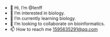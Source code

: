 - 👋 Hi, I’m @Ienff
- 👀 I’m interested in biology.
- 🌱 I’m currently learning biology.
- 💞️ I’m looking to collaborate on bioinformatics.
- 📫 How to reach me 1595635291@qq.com

<!---
Ienff/Ienff is a ✨ special ✨ repository because its `README.md` (this file) appears on your GitHub profile.
You can click the Preview link to take a look at your changes.
--->
